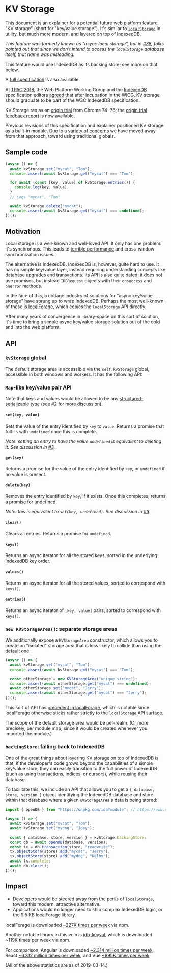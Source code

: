 # KV Storage

This document is an explainer for a potential future web platform feature, "KV storage" (short for "key/value storage"). It's similar to [`localStorage`](https://html.spec.whatwg.org/multipage/webstorage.html#webstorage) in utility, but much more modern, and layered on top of IndexedDB.

_This feature was formerly known as "async local storage", but in [#38](https://github.com/WICG/kv-storage/issues/38), folks pointed out that since we don't intend to access the `localStorage` database itself, that name was misleading._

This feature would use IndexedDB as its backing store; see more on that below.

A [full specification](https://domenic.github.io/kv-storage/) is also available.

At [TPAC 2018](https://www.w3.org/2018/10/TPAC/Overview.html), the Web Platform Working Group and the [IndexedDB](https://w3c.github.io/IndexedDB/) specification editors [agreed](https://www.w3.org/2018/10/22-WebPlat-minutes.html#item05) that after incubation in the WICG, KV storage should graduate to be part of the W3C IndexedDB specification.

KV Storage ran as an [origin trial](https://github.com/GoogleChrome/OriginTrials/blob/gh-pages/developer-guide.md) from Chrome 74−76; the [origin trial feedback report](./Origin%20Trial%20Feedback.md) is now available.

Previous revisions of this specification and explainer positioned KV storage as a built-in module. Due to a [variety of concerns](https://github.com/w3ctag/design-reviews/issues/421#issuecomment-561705979) we have moved away from that approach, toward using traditional globals.

## Sample code

```js
(async () => {
  await kvStorage.set("mycat", "Tom");
  console.assert(await kvStorage.get("mycat") === "Tom");

  for await (const [key, value] of kvStorage.entries()) {
    console.log(key, value);
  }
  // Logs "mycat", "Tom"

  await kvStorage.delete("mycat");
  console.assert(await kvStorage.get("mycat") === undefined);
})();
```

## Motivation

Local storage is a well-known and well-loved API. It only has one problem: it's synchronous. This leads to [terrible performance](https://hacks.mozilla.org/2012/03/there-is-no-simple-solution-for-local-storage/) and cross-window synchronization issues.

The alternative is IndexedDB. IndexedDB is, however, quite hard to use. It has no simple key/value layer, instead requiring understanding concepts like database upgrades and transactions. Its API is also quite dated; it does not use promises, but instead `IDBRequest` objects with their `onsuccess` and `onerror` methods.

In the face of this, a cottage industry of solutions for "async key/value storage" have sprung up to wrap IndexedDB. Perhaps the most well-known of these is [localForage](https://localforage.github.io/localForage/), which copies the `localStorage` API directly.

After many years of convergence in library-space on this sort of solution, it's time to bring a simple async key/value storage solution out of the cold and into the web platform.

## API

### `kvStorage` global

The default storage area is accessible via the `self.kvStorage` global, accessible in both windows and workers. It has the following API:

### `Map`-like key/value pair API

Note that keys and values would be allowed to be any [structured-serializable type](https://html.spec.whatwg.org/multipage/structured-data.html#serializable-objects) (see [#2](https://github.com/WICG/kv-storage/issues/2) for more discussion).

#### `set(key, value)`

Sets the value of the entry identified by `key` to `value`. Returns a promise that fulfills with `undefined` once this is complete.

_Note: setting an entry to have the value `undefined` is equivalent to deleting it. See discussion in [#3](https://github.com/WICG/kv-storage/issues/3)._

#### `get(key)`

Returns a promise for the value of the entry identified by `key`, or `undefined` if no value is present.

#### `delete(key)`

Removes the entry identified by `key`, if it exists. Once this completes, returns a promise for undefined.

_Note: this is equivalent to `set(key, undefined)`. See discussion in [#3](https://github.com/WICG/kv-storage/issues/3)._

#### `clear()`

Clears all entries. Returns a promise for `undefined`.

#### `keys()`

Returns an async iterator for all the stored keys, sorted in the underlying IndexedDB key order.

#### `values()`

Returns an async iterator for all the stored values, sorted to correspond with `keys()`.

#### `entries()`

Returns an async iterator of `[key, value]` pairs, sorted to correspond with `keys()`.

### `new KVStorageArea()`: separate storage areas

We additionally expose a `KVStorageArea` constructor, which allows you to create an "isolated" storage area that is less likely to collide than using the default one:

```js
(async () => {
  await kvStorage.set("mycat", "Tom");
  console.assert(await kvStorage.get("mycat") === "Tom");

  const otherStorage = new KVStorageArea("unique string");
  console.assert(await otherStorage.get("mycat") === undefined);
  await otherStorage.set("mycat", "Jerry");
  console.assert(await otherStorage.get("mycat") === "Jerry");
})();
```

This sort of API has [precedent in localForage](https://www.npmjs.com/package/localforage#multiple-instances), which is notable since localForage otherwise sticks rather strictly to the `localStorage` API surface.

The scope of the default storage area would be per-realm. (Or more precisely, per module map, since it would be created whenever you imported the module.)

### `backingStore`: falling back to IndexedDB

One of the great things about layering KV storage on top of IndexedDB is that, if the developer's code grows beyond the capabilities of a simple key/value store, they can easily transition to the full power of IndexedDB (such as using transactions, indices, or cursors), while reusing their database.

To facilitate this, we include an API that allows you to get a `{ database, store, version }` object identifying the IndexedDB database and store within that database where a given `KVStorageArea`'s data is being stored:

```js
import { openDB } from "https://unpkg.com/idb?module"; // https://www.npmjs.com/package/idb

(async () => {
  await kvStorage.set("mycat", "Tom");
  await kvStorage.set("mydog", "Joey");

  const { database, store, version } = kvStorage.backingStore;
  const db = await openDB(database, version);
  const tx = db.transaction(store, "readwrite");
  tx.objectStore(store).add("mycat", "Jerry");
  tx.objectStore(store).add("mydog", "Kelby");
  await tx.complete;
  await db.close();
})();
```

## Impact

- Developers would be steered away from the perils of `localStorage`, toward this modern, attractive alternative.
- Applications would no longer need to ship complex IndexedDB logic, or the 9.5 KB localForage library.

localForage is downloaded [~227K times per week](https://www.npmjs.com/package/localforage) via npm.

Another notable library in this vein is [idb-keyval](https://www.npmjs.com/package/idb-keyval), which is downloaded ~119K times per week via npm.

For comparison, Angular is downloaded [~2.314 million times per week](https://www.npmjs.com/package/@angular/core), React [~6.312 million times per week](https://www.npmjs.com/package/react), and Vue [~995K times per week](https://www.npmjs.com/package/vue).

(All of the above statistics are as of 2019-03-14.)
